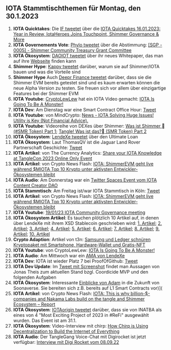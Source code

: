 ## IOTA Stammtischthemen für Montag, den 30.1.2023

1. **IOTA Quicktakes**: Die [IF tweetet](https://twitter.com/iota/status/1617462247105732610?s=20&t=G7h1xCmTQmnSpFAV35QQ-Q) über die [IOTA Quicktakes 16.01.2023: Year in Review, IotaHeroes Joins Touchpoint, Shimmer Governance & More](https://www.youtube.com/watch?v=Zpz2YRnMvos&list=PLMbc46iGTB_QyqqU-QwbFsrVd9-HN55i_)
2. **IOTA Governements Vote**: [Phylo tweetet](https://twitter.com/PhyloIota/status/1617532660397805568?s=20&t=G7h1xCmTQmnSpFAV35QQ-Q) über die Abstimmung: [[SGP - 0005] - Shimmer Community Treasury Grant Committee](https://govern.iota.org/t/sgp-0005-shimmer-community-treasury-grant-committee/1576)
3. **IOTA Ökosystem**: [DAOIOT tweetet]() über ihr neues Whitepaper, das man auf ihre [Webseite](https://daiot.org/) finden kann
4. **Shimmer Hype**: [Kappy tweetet](https://threadreaderapp.com/thread/1617818246832607235.html) darüber, warum sie auf Shimmer/IOTA bauen und was die Vorteile sind
5. **Shimmer Hype** Auch [Deepr Finance tweetet](https://threadreaderapp.com/thread/1617874890081841153.html) darüber, dass sie die Shimmer EVM bereits getestet sind und es kaum erwarten können die neue Alpha Version zu testen. Sie freuen sich vor allem über einzigartige Features bei der Shimmer EVM
6. **IOTA Youtube**: [CryptoLewLew](https://twitter.com/cryptolewlew) hat ein IOTA Video gemacht: [IOTA Is Going To Be A Monster!](https://www.youtube.com/watch?v=Kt6cYFcm0vU)
7. **IOTA Dev**: Am Dienstag war eine Smart Contract Office Hour: [Tweet](https://twitter.com/shimmernet/status/1617567856585064456?s=20&t=G7h1xCmTQmnSpFAV35QQ-Q)
8. **IOTA Youtube**: von MindCrypto: [News - IOTA Solving Huge Issues! Utility is Key  (Not Financial Advice).](https://www.youtube.com/watch?v=YXEQS5zC0eU)
9. **IOTA Youtube**: Videoreihe von DEXes über Shimmer: [Was ist Shimmer 🏼(#SMR Token) Part 1](https://www.youtube.com/watch?v=JOBWdNP1DN0); [Tangle! Was ist das?🏼 (SMR Token) Part 2](https://www.youtube.com/watch?v=T9MMBd8tWXQ)
10. **IOTA Ökosystem**: [LendeXe tweetet](https://twitter.com/LendeXeFinance/status/1617931338782486529?s=20&t=1ilz9hJDwHaLeECbWJIafw) über den Ultimate Loan
11. **IOTA Ökosystem**: Laut ThomasQV ist die Jaguar Land Rover Partnerschaft Geschichte: [Tweet](https://twitter.com/ThomasQvOG/status/1617929355329671169?s=20&t=1ilz9hJDwHaLeECbWJIafw)
12. **IOTA Artikel**: von The Currency Analytics: [Share your IOTA Knowledge at TangleCon 2023 Online Only Event](https://twitter.com/ThomasQvOG/status/1617929355329671169?s=20&t=1ilz9hJDwHaLeECbWJIafw)
13. **IOTA Artikel**: von Crypto News Flash: [IOTA: ShimmerEVM geht live während $MIOTA Top 10 Krypto unter aktivsten Entwickler-Ökosystemen bleibt](https://www.crypto-news-flash.com/de/iota-shimmerevm-startet-miota-bleibt-top-10-krypto-fuer-die-meisten-aktiven-entwickler-oekosysteme/?feed_id=12509&_unique_id=63cffe20682dd)
14. **IOTA Audio**: Am Donnerstag war ein [Twitter Spaces Event vom IOTA Content Creator DAO](https://twitter.com/IOTAcontentDAO/status/1617128778936844288?s=20&t=1ilz9hJDwHaLeECbWJIafw)
15. **IOTA Stammtisch**: Am Freitag ist/war IOTA Stammtisch in Köln: [Tweet](https://twitter.com/IotaPunks_71/status/1617938769637961729?s=20&t=1ilz9hJDwHaLeECbWJIafw)
16. **IOTA Artikel**: von Crypto News Flash: [IOTA: ShimmerEVM geht live während $MIOTA Top 10 Krypto unter aktivsten Entwickler-Ökosystemen bleibt](https://www.crypto-news-flash.com/de/iota-shimmerevm-startet-miota-bleibt-top-10-krypto-fuer-die-meisten-aktiven-entwickler-oekosysteme/)
17. **IOTA Youtube**: [19/01/23 IOTA Community Governance meeting](https://www.youtube.com/watch?v=UY0Gs58DUyQ)
18. **IOTA Ökosystem Artikel**:  Es tauchen plötzlich 10 Artikel auf, in denen über LendeXe mit ihrem XSD Stablecoin geschrieben wird: [1. Artikel](https://news.yahoo.com/lendexe-launches-xsd-stablecoin-174000281.html); [2. Artikel](https://finance.yahoo.com/lendexe-launches-xsd-stablecoin-174000281.html); [3. Artikel](https://money.yahoo.com/news/lendexe-launches-xsd-stablecoin-174000281.html); [4. Artikel](https://www.yahoo.com/entertainment/lendexe-launches-xsd-stablecoin-174000281.html); [5. Artikel](https://www.yahoo.com/now/lendexe-launches-xsd-stablecoin-174000281.html); [6. Artikel](https://www.yahoo.com/entertainment/celebrity/lendexe-launches-xsd-stablecoin-174000281.html); [7. Artikel](https://www.yahoo.com/lifestyle/lendexe-launches-xsd-stablecoin-174000281.html); [8. Artikel](https://ca.finance.yahoo.com/lendexe-launches-xsd-stablecoin-174000281.html); [9. Artikel](https://ca.news.yahoo.com/lendexe-launches-xsd-stablecoin-174000281.html); [10. Artikel](https://www.marketwatch.com/press-release/lendexe-launches-xsd-stablecoin-2023-01-24?mod=search_headline)
19. **Crypto Adaption**: Artikel von t3n: [Samsung und Ledger schnüren Kryptopaket mit Smartphone, Hardware-Wallet und Gratis-NFT](https://t3n.de/news/krypto-paket-samsung-bundle-ledger-hardware-wallet-nano-x-gratis-kostenlos-nft-1528332/)
20. **IOTA Youtube**: von CryptoLewLew: [IOTA Is Going To Be A Monster!](https://www.youtube.com/watch?v=Kt6cYFcm0vU) 
21. **IOTA Audio**: Am Mittwoch war ein [AMA von LendeXe](https://twitter.com/dens_club/status/1617539110738231296?s=20&t=wQWvPuZfRK_3p-c-WAs-zg)
22. **IOTA Dev**: IOTA ist wieder Platz 7 bei ProofOfGithub: [Tweet](https://twitter.com/ProofofGitHub/status/1618156735356698624?s=20&t=lwuLzlH-148wxQw8YImy7g)
23. **IOTA Dev Update**: Im [Tweet mit Screenshot](https://twitter.com/Vrom14286662/status/1618175255381676032?s=20&t=lwuLzlH-148wxQw8YImy7g) findet man Aussagen von Jonas Theis zum aktuellen Stand bzgl. Coordicide MVP und den folgenden Aufgaben
24. **IOTA Ökosystem**: Interessante [Einblicke von Adam](https://twitter.com/adam_unchained/status/1618127338117664768?s=20&t=lwuLzlH-148wxQw8YImy7g) in die Zukunft von Soonaverse. Sie bereiten sich z.B. bereits auf L1 Smart Contracts vor)](
25. **IOTA Artikel**: von Crypto News Flash: [IOTA: This is why billion-$-companies and Nakama Labs build on the tangle and Shimmer Ecosystem – Report](https://www.crypto-news-flash.com/iota-this-is-why-billion-companies-and-nakama-labs-build-on-the-tangle-and-shimmer-ecosystem-report/)
26. **IOTA Ökosystem**: [IOTAorigin tweetet](https://twitter.com/origin_iota/status/1618203504128163841?s=20&t=lwuLzlH-148wxQw8YImy7g) darüber, dass sie von INATBA als eines von 4 "Most Exciting Project of 2023 in #ReFi" ausgewählt wurden. Das Event ist am 31.1.
27. **IOTA Ökosystem**: Video-Interview mit chirp: [How Chirp is Using Decentralization to Build the Internet of Everything](https://midasletter.com/2023/01/how-chirp-is-using-decentralization-to-build-the-internet-of-everything/)
28. **IOTA Audio**: Der TangleGang Voice-Chat mit Digirocket ist jetzt verfügbar: [Interview mit Digi Rocket vom 08.09.22](https://www.youtube.com/watch?v=iYe8-j21X_E)

